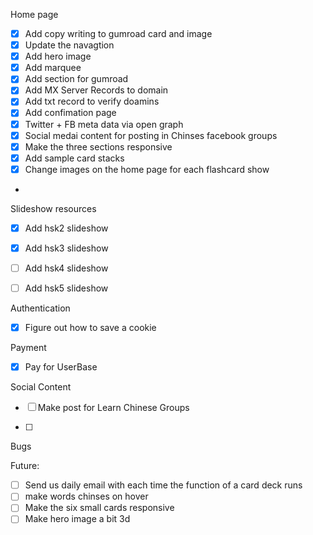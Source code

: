 Home page
- [X] Add copy writing to gumroad card and image
- [X] Update the navagtion
- [x] Add hero image
- [X] Add marquee
- [x] Add section for gumroad
- [X] Add MX Server Records to domain
- [X] Add txt record to verify doamins
- [X] Add confimation page
- [X] Twitter + FB meta data via open graph
- [X] Social medai content for posting in Chinses facebook groups
- [X] Make the three sections responsive
- [X] Add sample card stacks
- [X] Change images on the home page for each flashcard show
-

Slideshow resources 
- [X] Add hsk2 slideshow 
- [X] Add hsk3 slideshow 
- [ ] Add hsk4 slideshow 
- [ ] Add hsk5 slideshow 


Authentication
- [X] Figure out how to save a cookie 

Payment 
- [X]  Pay for UserBase

Social Content
- [ ] Make post for Learn Chinese Groups


- [ ] 


Bugs

Future:
 - [ ] Send us daily email with each time the function of a card deck runs 
 - [ ] make words chinses on hover
 - [ ] Make the six small cards responsive
 - [ ] Make hero image a bit 3d
